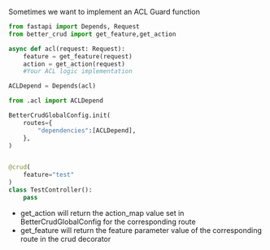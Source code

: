 Sometimes we want to implement an ACL Guard function
```python title="acl.py"
from fastapi import Depends, Request
from better_crud import get_feature,get_action

async def acl(request: Request):
    feature = get_feature(request)
    action = get_action(request)
    #Your ACL logic implementation

ACLDepend = Depends(acl)
```

```python title="main.py"
from .acl import ACLDepend

BetterCrudGlobalConfig.init(
    routes={
        "dependencies":[ACLDepend],
    },
)
```

```python title="some_router.py"

@crud(
    feature="test"
)
class TestController():
    pass

```

- get_action will return the action_map value set in BetterCrudGlobalConfig for the corresponding route
- get_feature will return the feature parameter value of the corresponding route in the crud decorator